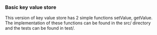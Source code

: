 ### Basic key value store 
This version of key value store has 2 simple functions setValue, getValue. The implementation of these functions can be found in the src/ directory and the tests can be found in test/.